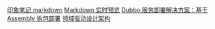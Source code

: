 [印象笔记 markdown](https://list.yinxiang.com/markdown/eef42447-db3f-48ee-827b-1bb34c03eb83.php)
[Markdown 实时预览](https://blog.csdn.net/qq_20011607/article/details/81370236)
[Dubbo 服务部署解决方案：基于 Assembly 拆包部署](https://www.jianshu.com/p/f0939d91f06f)
[领域驱动设计架构](https://blog.csdn.net/rtuujnncc/article/details/79004557)
